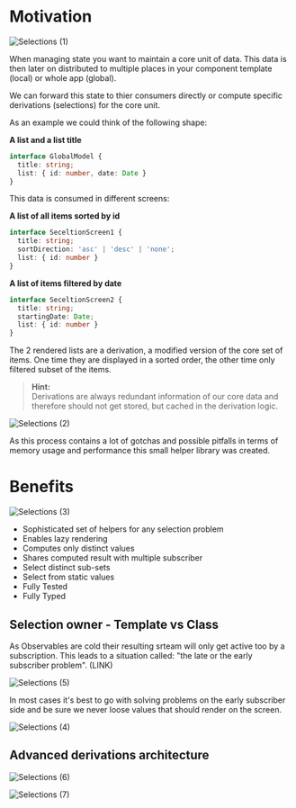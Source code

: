 # Motivation

![Selections (1)](https://user-images.githubusercontent.com/10064416/152422745-b3d8e094-d0f0-4810-b1b2-5f81fae25938.png)

When managing state you want to maintain a core unit of data. 
This data is then later on distributed to multiple places in your component template (local) or whole app (global). 

We can forward this state to thier consumers directly or compute specific derivations (selections) for the core unit.

As an example we could think of the following shape: 

**A list and a list title**
```typescript
interface GlobalModel {
  title: string;
  list: { id: number, date: Date }
}
```

This data is consumed in different screens:

**A list of all items sorted by id**
```typescript
interface SeceltionScreen1 {
  title: string;
  sortDirection: 'asc' | 'desc' | 'none';
  list: { id: number }
}
```

**A list of items filtered by date**
```typescript
interface SeceltionScreen2 {
  title: string;
  startingDate: Date;
  list: { id: number }
}
```

The 2 rendered lists are a derivation, a modified version of the core set of items.
One time they are displayed in a sorted order, the other time only filtered subset of the items.

> **Hint:**  
> Derivations are always redundant information of our core data and therefore should not get stored,
> but cached in the derivation logic.

![Selections (2)](https://user-images.githubusercontent.com/10064416/152422803-bfd07ab2-0a6f-4521-836e-b71677e11923.png)



As this process contains a lot of gotchas and possible pitfalls in terms of memory usage and performance this small helper library was created.

# Benefits

![Selections (3)](https://user-images.githubusercontent.com/10064416/152422856-a483a06c-84e0-4067-9eaa-f3bb54a0156d.png)


- Sophisticated set of helpers for any selection problem
- Enables lazy rendering
- Computes only distinct values
- Shares computed result with multiple subscriber
- Select distinct sub-sets
- Select from static values
- Fully Tested
- Fully Typed

## Selection owner - Template vs Class

As Observables are cold their resulting srteam will only get active too by a subscription.
This leads to a situation called: "the late or the early subscriber problem". (LINK)

![Selections (5)](https://user-images.githubusercontent.com/10064416/152422955-cb89d198-1a69-450b-be84-29dd6c8c4fdb.png)


In most cases it's best to go with solving problems on the early subscriber side and be sure we never loose values that should render on the screen.

![Selections (4)](https://user-images.githubusercontent.com/10064416/152422883-0b5f6006-7929-4520-b0b2-79eb61e4eb08.png)



## Advanced derivations architecture

![Selections (6)](https://user-images.githubusercontent.com/10064416/152422999-db8260f0-69e1-4d99-b6ac-b2b1d043b4b7.png)


![Selections (7)](https://user-images.githubusercontent.com/10064416/152423026-d23326c2-97d5-4bd0-9015-f498c3fc0e55.png)

